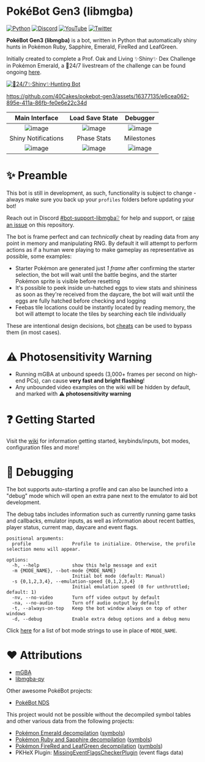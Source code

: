 # PokéBot Gen3 (libmgba)
[![Python](https://img.shields.io/badge/python-3670A0?style=for-the-badge&logo=python&logoColor=ffdd54)](https://www.python.org/) [![Discord](https://img.shields.io/badge/Discord-%235865F2.svg?style=for-the-badge&logo=discord&logoColor=white)](https://discord.com/invite/UtxR3cazUa) [![YouTube](https://img.shields.io/badge/YouTube-%23FF0000.svg?style=for-the-badge&logo=YouTube&logoColor=white)](https://www.youtube.com/channel/UCl5dLxULvf6ynUiqRSchrzA) [![Twitter](https://img.shields.io/badge/Twitter-%231DA1F2.svg?style=for-the-badge&logo=Twitter&logoColor=white)](https://twitter.com/40_Cakes)

**PokéBot Gen3 (libmgba)** is a bot, written in Python that automatically shiny hunts in Pokémon Ruby, Sapphire, Emerald, FireRed and LeafGreen.

Initially created to complete a Prof. Oak and Living ✨Shiny✨ Dex Challenge in Pokémon Emerald, a 🔴24/7 livestream of the challenge can be found ongoing [here](https://www.youtube.com/watch?v=W6OOnrx8g58).

[![🔴24/7✨Shiny✨Hunting Bot](https://img.youtube.com/vi/W6OOnrx8g58/0.jpg)](https://www.youtube.com/watch?v=W6OOnrx8g58)

https://github.com/40Cakes/pokebot-gen3/assets/16377135/e6cea062-895e-411a-86fb-fe0e6e22c34d

| Main Interface | Load Save State | Debugger |
|:-:|:-:|:-:|
|![image](https://github.com/40Cakes/pokebot-gen3/assets/16377135/75c88c35-83c4-4a26-b907-429b02fda564)|![image](https://github.com/40Cakes/pokebot-gen3/assets/16377135/52afa39a-c674-47a7-90ed-3e25e82050f5)|![image](https://github.com/40Cakes/pokebot-gen3/assets/16377135/d017651d-96f1-41cc-a03a-5462c96e027a)|
| Shiny Notifications | Phase Stats | Milestones |
|![image](https://github.com/40Cakes/pokebot-gen3/assets/16377135/69230b70-24f2-46b3-bb7e-54241785a932)|![image](https://github.com/40Cakes/pokebot-gen3/assets/16377135/613e73b8-bc20-46aa-92c1-168d566f4e66)|![image](https://github.com/40Cakes/pokebot-gen3/assets/16377135/a8c0f5be-9b81-4be6-8a71-cdf909ef0df0)|

# ✨ Preamble
This bot is still in development, as such, functionality is subject to change - always make sure you back up your `profiles` folders before updating your bot! 

Reach out in Discord [#bot-support-libmgba❔](https://discord.com/channels/1057088810950860850/1139190426834833528) for help and support, or [raise an issue](https://github.com/40Cakes/pokebot-gen3/issues) on this repository.

The bot is frame perfect and can _technically_ cheat by reading data from any point in memory and manipulating RNG. By default it will attempt to perform actions as if a human were playing to make gameplay as representative as possible, some examples:
- Starter Pokémon are generated just _1 frame_ after confirming the starter selection, the bot will wait until the battle begins, and the starter Pokémon sprite is visible before resetting
- It's possible to peek inside un-hatched eggs to view stats and shininess as soon as they're received from the daycare, the bot will wait until the eggs are fully hatched before checking and logging
- Feebas tile locations could be instantly located by reading memory, the bot will attempt to locate the tiles by searching each tile individually

These are intentional design decisions, bot [cheats](https://github.com/40Cakes/pokebot-gen3/wiki/%F0%9F%92%8E-Cheats) can be used to bypass them (in most cases).

# ⚠ Photosensitivity Warning
- Running mGBA at unbound speeds (3,000+ frames per second on high-end PCs), can cause **very fast and bright flashing**!
- Any unbounded video examples on the wiki will be hidden by default, and marked with **⚠ photosensitivity warning**

# ❓ Getting Started
Visit the [wiki](https://github.com/40Cakes/pokebot-gen3/wiki) for information getting started, keybinds/inputs, bot modes, configuration files and more!

# 🐛 Debugging

The bot supports auto-starting a profile and can also be launched into a "debug" mode which will open an extra pane next to the emulator to aid bot development.

The debug tabs includes information such as currently running game tasks and callbacks, emulator inputs, as well as information about recent battles, player status, current map, daycare and event flags.

```
positional arguments:
  profile               Profile to initialize. Otherwise, the profile selection menu will appear.

options:
  -h, --help            show this help message and exit
  -m {MODE_NAME}, --bot-mode {MODE_NAME}
                        Initial bot mode (default: Manual)
  -s {0,1,2,3,4}, --emulation-speed {0,1,2,3,4}
                        Initial emulation speed (0 for unthrottled; default: 1)
  -nv, --no-video       Turn off video output by default
  -na, --no-audio       Turn off audio output by default
  -t, --always-on-top   Keep the bot window always on top of other windows
  -d, --debug           Enable extra debug options and a debug menu
```

Click [here](https://github.com/40Cakes/pokebot-gen3/blob/main/modules/modes/__init__.py) for a list of bot mode strings to use in place of `MODE_NAME`.

# ❤ Attributions

- [mGBA](https://github.com/mgba-emu/mgba)
- [libmgba-py](https://github.com/hanzi/libmgba-py/)

Other awesome PokéBot projects:

- [PokéBot NDS](https://github.com/wyanido/pokebot-nds/)

This project would not be possible without the decompiled symbol tables and other various data from the following projects:

- [Pokémon Emerald decompilation](https://github.com/pret/pokeemerald) ([symbols](https://github.com/pret/pokeemerald/tree/symbols))
- [Pokémon Ruby and Sapphire decompilation](https://github.com/pret/pokeruby) ([symbols](https://github.com/pret/pokeruby/tree/symbols))
- [Pokémon FireRed and LeafGreen decompilation](https://github.com/pret/pokefirered) ([symbols](https://github.com/pret/pokefirered/tree/symbols))
- PKHeX Plugin: [MissingEventFlagsCheckerPlugin](https://github.com/fattard/MissingEventFlagsCheckerPlugin) (event flags data)
